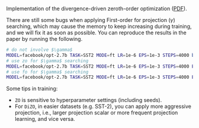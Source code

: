 Implementation of the divergence-driven zeroth-order optimization ([PDF](https://arxiv.org/pdf/2502.03304)).

There are still some bugs when applying First-order for projection ($\gamma$) searching, which may cause the memory to keep increasing during training, and we will fix it as soon as possible. You can reproduce the results in the paper by running the following.
```bash
# do not involve $\gamma$
MODEL=facebook/opt-2.7b TASK=SST2 MODE=ft LR=1e-6 EPS=1e-3 STEPS=4000 bash mezo.sh
# use zo for $\gamma$ searching
MODEL=facebook/opt-2.7b TASK=SST2 MODE=ft LR=1e-6 EPS=1e-3 STEPS=4000 ENHANCED=zo bash mezo.sh
# use fo for $\gamma$ searching
MODEL=facebook/opt-2.7b TASK=SST2 MODE=ft LR=1e-6 EPS=1e-3 STEPS=4000 ENHANCED=fo bash mezo.sh
```

Some tips in training:
* `ZO` is sensitive to hyperparameter settings (including seeds).
* For `DiZO`, in easier datasets (e.g. SST-2), you can apply more aggressive projection, i.e., larger projection scalar or more frequent projection learning, and vice versa.
